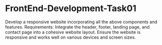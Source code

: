 # FrontEnd-Development-Task01
Develop a responsive website incorporating all the above components and features. Requirements: Integrate the header, footer, landing page, and contact page into a cohesive website layout. Ensure the website is responsive and works well on various devices and screen sizes.

